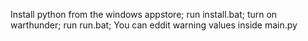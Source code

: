 Install python from the windows appstore;
run install.bat;
turn on warthunder;
run run.bat;
You can eddit warning values inside main.py
